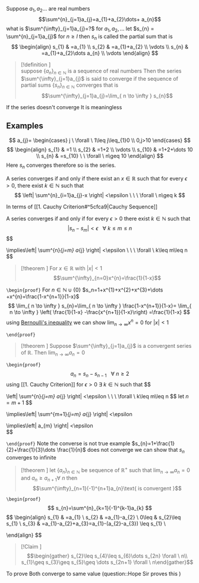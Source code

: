 
Suppose $a_{1},a_{2}\dots$ are real numbers 
$$\sum^{n}_{j=1}a_{j}=a_{1}+a_{2}\dots+ a_{n}$$
what is $\sum^{\infty}_{j=1}a_{j}=?$
for $a_{1},a_{2},\dots$ 
let $s_{n} = \sum^{n}_{j=1}a_{j}$ for $n\geq l$ then $s_{n}$ is called the partial sum 
that is 
$$
\begin{align}
s_{1} & =a_{1} \\
s_{2} & =a_{1}+a_{2} \\
\vdots \\ 
s_{n} & =a_{1}+a_{2}\dots a_{n} \\
\vdots 
\end{align}
$$
>[!definition ]  
>suppose $\left\{ a_{n} \right\}_{n\in \mathbb{N}}$ is a sequence of real numbers 
>Then the series $\sum^{\infty}_{j=1}a_{j}$ is said to converge if the sequence of partial sums $\left\{ s_{n} \right\}_{n\in \mathbb{N}}$ converges 
>that is $$\sum^{\infty}_{j=1}a_{j}=\lim_{ n \to \infty } s_{n}$$

If the series doesn't converge It is meaningless
## Examples
$$
a_{j}=
\begin{cases}
j \ \forall \ 1\leq j\leq_{1}0 \\
0,j>10
\end{cases}
$$
$$
\begin{align}
s_{1} & =1 \\
s_{2} & =1+2 \\
\vdots \\
s_{10} & =1+2+\dots 10 \\ 
s_{n} & =s_{10} \ \  \forall \ n\geq 10
\end{align}
$$
Here $s_{n}$ converges therefore so is the series.

A series converges if and only if there exist an $x \in\mathbb{R}$ such that for every $\epsilon>0$, there exist $k\in \mathbb{N}$ such that 
$$
	\left| \sum^{n}_{i=1}a_{j}-x \right| <\epsilon \ \ \ \forall \ n\geq k
$$

In terms of [[1. Cauchy Criterion#^5cfca9|Cauchy Sequence]] 

A series converges if and only if for every $\epsilon>0$ there exist $k\in \mathbb{N}$ such that
$$
\left| s_{n}-s_{m} \right| <\epsilon \ \ \ \forall \ k\leq m\leq n
$$
$$

\implies\left| \sum^{n}_{j=m} a_{j} \right| <\epsilon \ \ \ \forall \ k\leq m\leq n
$$

>[!theorem ] 
>For $x \in \mathbb{R}$ with $|x|<1$ 
>$$\sum^{\infty}_{n=0}x^{n}=\frac{1}{1-x}$$

`\begin{proof}`
For $n\in \mathbb{N}\cup \left\{ 0 \right\}$ 
$s_n=1+x^{1}+x^{2}+x^{3}+\dots +x^{n}=\frac{1-x^{n+1}}{1-x}$ 
$$
\lim_{ n \to \infty } s_{n}=\lim_{ n \to \infty } \frac{1-x^{n+1}}{1-x}= \lim_{ n \to \infty } \left(  \frac{1}{1-x} -\frac{x^{n+1}}{1-x}\right) =\frac{1}{1-x}
$$
using [Bernoulli's inequality](https://en.wikipedia.org/wiki/Bernoulli%27s_inequality) we can show $\lim_{ n \to \infty }x^{n}=0$ for $|x|<1$ 

`\end{proof}`

>[!theorem ]
>Suppose $\sum^{\infty}_{j=1}a_{j}$ is a convergent series of $\mathbb{R}$.
>Then $\lim_{ n \to \infty }a_{n}=0$

`\begin{proof}`
$$
a_{n}=s_{n}-s_{n-1} \ \ \ \forall \ n\geq{2}
$$
using [[1. Cauchy Criterion]] for $\epsilon>0\  \exists \ k\in \mathbb{N}$ such that
$$

\left| \sum^{n}_{j=m} a_{j} \right| <\epsilon \ \ \ \forall \ k\leq m\leq n
$$
let $n=m+1$ 
$$

\implies\left| \sum^{m+1}_{j=m} a_{j} \right| <\epsilon \
$$
$$

\implies\left| a_{m} \right| <\epsilon \
$$

`\end{proof}`
Note the converse is not true example $s_{n}=1+\frac{1}{2}+\frac{1}{3}\dots \frac{1}{n}$ does not converge we can show that $s_{n}$ converges to infinite

>[!theorem ] 
>let $\left\{ a_{n} \right\}_{n\in \mathbb{N}}$ be sequence of $\mathbb{R}^{+}$ 
>such that $\lim_{ n \to \infty }a_{n}=0$ and $a_{n}\geq a_{n+1} \forall\ n$ then
>$$\sum^{\infty}_{n=1}(-1)^{n+1}a_{n}\text{   is     convergent }$$

`\begin{proof}`
$$
s_{n}=\sum^{n}_{k=1}(-1)^{k-1}a_{k}
$$
$$
\begin{align}
s_{1} & =a_{1} \\
s_{2} & =a_{1}-a_{2} \\
	0\leq & s_{2}\leq s_{1} \\
s_{3} & =a_{1}-a_{2}+a_{3}=a_{1}-(a_{2}-a_{3}) \leq s_{1} \\

\end{align}
$$

>[!Claim ] 
$$\begin{gather} s_{2}\leq s_{4}\leq s_{6}\dots s_{2n} \forall \ n\\ s_{1}\geq s_{3}\geq s_{5}\geq \dots s_{2n+1} \forall \ n\end{gather}$$

To prove Both converge to same value (question::Hope Sir proves this )
